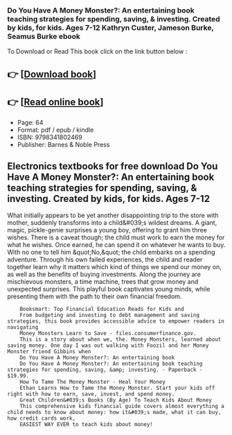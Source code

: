 ### Do You Have A Money Monster?: An entertaining book teaching strategies for spending, saving, & investing. Created by kids, for kids. Ages 7-12 Kathryn Custer, Jameson Burke, Seamus Burke ebook

To Download or Read This book click on the link button below :

## 👉  [**[Download book](http://get-pdfs.com/download.php?group=book&from=github.com&id=722013&lnk=1081 "Download book")**]

## 👉  [**[Read online book](http://get-pdfs.com/download.php?group=book&from=github.com&id=722013&lnk=1081 "Read online book")**]


* Page: 64
* Format: pdf / epub / kindle
* ISBN: 9798341802469
* Publisher: Barnes &amp; Noble Press



## Electronics textbooks for free download Do You Have A Money Monster?: An entertaining book teaching strategies for spending, saving, & investing. Created by kids, for kids. Ages 7-12



What initially appears to be yet another disappointing trip to the store with mother, suddenly transforms into a child&amp;#039;s wildest dreams. A giant, magic, pickle-genie surprises a young boy, offering to grant him three wishes. There is a caveat though; the child must work to earn the money for what he wishes. Once earned, he can spend it on whatever he wants to buy. With no one to tell him &amp;quot;No,&amp;quot; the child embarks on a spending adventure. Through his own failed experiences, the child and reader together learn why it matters which kind of things we spend our money on, as well as the benefits of buying investments. Along the journey are mischievous monsters, a time machine, trees that grow money and unexpected surprises. This playful book captivates young minds, while presenting them with the path to their own financial freedom.


        Booksmart: Top Financial Education Reads for Kids and
        From budgeting and investing to debt management and saving strategies, this book provides accessible advice to empower readers in navigating 
        Money Monsters Learn to Save - files.consumerfinance.gov.
        This is a story about when we, the. Money Monsters, learned about saving money. One day I was out walking with Foozil and her Money Monster friend Gibbins when 
        Do You Have A Money Monster?: An entertaining book
        Do You Have A Money Monster?: An entertaining book teaching strategies for spending, saving, &amp; investing. · Paperback · $19.99.
        How To Tame The Money Monster - Heal Your Money
        Ethan Learns How to Tame the Money Monster. Start your kids off right with how to earn, save, invest, and spend money.
        Great Children&#039;s Books (By Age) To Teach Kids About Money
        This comprehensive kids financial guide covers almost everything a child needs to know about money: how it&#039;s made, what it can buy, how credit cards work, 
        EASIEST WAY EVER to teach kids about money!
        
    




